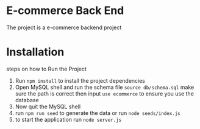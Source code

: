 # E-commerce Back End 
The project is a e-commerce backend project

# Installation
steps on how to Run the Project 

1. Run `npm install` to install the project dependencies
2. Open MySQL shell and run the schema file `source db/schema.sql` make sure the path is correct 
    then input `use ecommerce` to ensure you use the database
3. Now quit the MySQL shell
4. run `npm run seed` to generate the data or run `node seeds/index.js`
5. to start the application run `node server.js`
